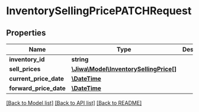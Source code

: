 # InventorySellingPricePATCHRequest

## Properties
Name | Type | Description | Notes
------------ | ------------- | ------------- | -------------
**inventory_id** | **string** |  | [optional] 
**sell_prices** | [**\Jiwa\Model\InventorySellingPrice[]**](InventorySellingPrice.md) |  | [optional] 
**current_price_date** | [**\DateTime**](\DateTime.md) |  | [optional] 
**forward_price_date** | [**\DateTime**](\DateTime.md) |  | [optional] 

[[Back to Model list]](../README.md#documentation-for-models) [[Back to API list]](../README.md#documentation-for-api-endpoints) [[Back to README]](../README.md)


